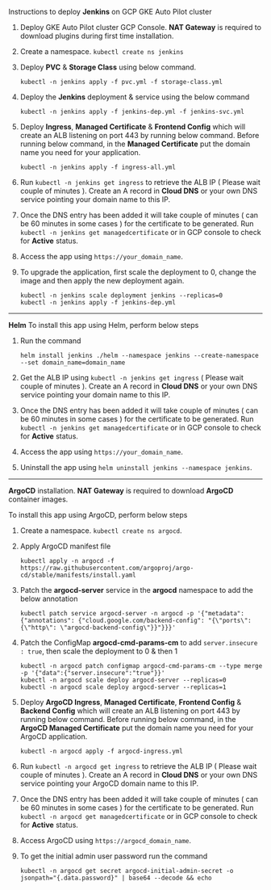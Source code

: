 Instructions to deploy **Jenkins** on GCP GKE Auto Pilot cluster
  1. Deploy GKE Auto Pilot cluster GCP Console. **NAT Gateway** is required to download plugins during first time installation.
  2. Create a namespace. ` kubectl create ns jenkins `
  3. Deploy **PVC** & **Storage Class** using below command.

     ```
     kubectl -n jenkins apply -f pvc.yml -f storage-class.yml
     ```
  4. Deploy the **Jenkins** deployment & service using the below command

     ```
     kubectl -n jenkins apply -f jenkins-dep.yml -f jenkins-svc.yml
     ```
  5. Deploy **Ingress**, **Managed Certificate** & **Frontend Config** which will create an ALB listening on port 443 by running below command. Before running below command, in the **Managed Certificate** put the domain name you need for your application.
     ```
     kubectl -n jenkins apply -f ingress-all.yml
     ```
  6. Run ` kubectl -n jenkins get ingress ` to retrieve the ALB IP ( Please wait couple of minutes ). Create an A record in **Cloud DNS** or your own DNS service pointing your domain name to this IP.
  7. Once the DNS entry has been added it will take couple of minutes ( can be 60 minutes in some cases ) for the certificate to be generated. Run ` kubectl -n jenkins get managedcertificate ` or in GCP console to check for **Active** status.
  8. Access the app using `https://your_domain_name`.
  9. To upgrade the application, first scale the deployment to 0, change the image and then apply the new deployment again.
     ```
     kubectl -n jenkins scale deployment jenkins --replicas=0
     kubectl -n jenkins apply -f jenkins-dep.yml
     ```

-----------------------------

**Helm**
To install this app using Helm, perform below steps
  1. Run the command

     ```
     helm install jenkins ./helm --namespace jenkins --create-namespace --set domain_name=domain_name
     ```
  2. Get the ALB IP using ` kubectl -n jenkins get ingress ` ( Please wait couple of minutes ). Create an A record in **Cloud DNS** or your own DNS service pointing your domain name to this IP.
  3. Once the DNS entry has been added it will take couple of minutes ( can be 60 minutes in some cases ) for the certificate to be generated. Run ` kubectl -n jenkins get managedcertificate ` or in GCP console to check for **Active** status.
  4. Access the app using ` https://your_domain_name `.
  5. Uninstall the app using ` helm uninstall jenkins --namespace jenkins `.

-----------------------------

**ArgoCD** installation. **NAT Gateway** is required to download **ArgoCD** container images.

To install this app using ArgoCD, perform below steps
  1. Create a namespace. ` kubectl create ns argocd `.
  2. Apply ArgoCD manifest file
     
     ```
     kubectl apply -n argocd -f https://raw.githubusercontent.com/argoproj/argo-cd/stable/manifests/install.yaml
     ```
  3. Patch the **argocd-server** service in the **argocd** namespace to add the below annotation
     
     ```
     kubectl patch service argocd-server -n argocd -p '{"metadata": {"annotations": {"cloud.google.com/backend-config": "{\"ports\": {\"http\": \"argocd-backend-config\"}}"}}}'
     ```
  4. Patch the ConfigMap **argocd-cmd-params-cm** to add `server.insecure : true`, then scale the deployment to 0 & then 1

     ```
     kubectl -n argocd patch configmap argocd-cmd-params-cm --type merge -p '{"data":{"server.insecure":"true"}}'
     kubectl -n argocd scale deploy argocd-server --replicas=0
     kubectl -n argocd scale deploy argocd-server --replicas=1
     ```
  4. Deploy **ArgoCD Ingress**, **Managed Certificate**, **Frontend Config** & **Backend Config** which will create an ALB listening on port 443 by running below command. Before running below command, in the **ArgoCD Managed Certificate** put the domain name you need for your ArgoCD application.

     ```
     kubectl -n argocd apply -f argocd-ingress.yml
     ```
  5. Run ` kubectl -n argocd get ingress ` to retrieve the ALB IP ( Please wait couple of minutes ). Create an A record in **Cloud DNS** or your own DNS service pointing your ArgoCD domain name to this IP.
  6. Once the DNS entry has been added it will take couple of minutes ( can be 60 minutes in some cases ) for the certificate to be generated. Run ` kubectl -n argocd get managedcertificate ` or in GCP console to check for **Active** status.
  7. Access ArgoCD using ` https://argocd_domain_name `.
  8. To get the initial admin user password run the command

     ```
     kubectl -n argocd get secret argocd-initial-admin-secret -o jsonpath="{.data.password}" | base64 --decode && echo
     ```